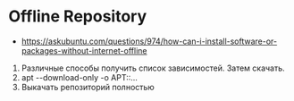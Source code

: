 # Offline Repository

- https://askubuntu.com/questions/974/how-can-i-install-software-or-packages-without-internet-offline

1. Различные способы получить список зависимостей. Затем скачать. 
2. apt --download-only -o APT::...
3. Выкачать репозиторий полностью
